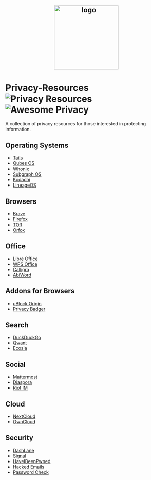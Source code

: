 <h2 align="center">
<img width="200" src="https://raw.githubusercontent.com/ramsal/Privacy-Resources/master/Privacy%20Resources.png" alt="logo">

# Privacy-Resources ![Privacy Resources](https://img.shields.io/badge/privacy-resources-green.svg) ![Awesome Privacy](https://img.shields.io/badge/awesome-privacy-red.svg)
A collection of privacy resources for those interested in protecting information. 
</h2>

## Operating Systems
- [Tails](https://tails.boum.org/index.es.html)
- [Qubes OS](https://www.qubes-os.org/)
- [Whonix](https://www.whonix.org/)
- [Subgraph OS](https://subgraph.com/)
- [Kodachi](https://sourceforge.net/projects/linuxkodachi/)
- [LineageOS](https://lineageos.org/)

## Browsers
- [Brave](https://brave.com/)
- [Firefox](https://www.mozilla.org/es-ES/firefox/)
- [TOR](https://www.torproject.org/download/)
- [Orfox](https://play.google.com/store/apps/details?id=info.guardianproject.orfox&hl=es)

## Office
- [Libre Office](https://duckduckgo.com/)
- [WPS Office](https://www.wps.com/)
- [Calligra](https://www.calligra.org/)
- [AbiWord](https://www.abisource.com/)

## Addons for Browsers
- [uBlock Origin](https://addons.mozilla.org/es/firefox/addon/ublock-origin/)
- [Privacy Badger](https://www.eff.org/es/node/99095)

## Search
- [DuckDuckGo](https://duckduckgo.com/)
- [Qwant](https://www.qwant.com/)
- [Ecosia](https://www.ecosia.org/)

## Social
- [Mattermost](https://mattermost.com/)
- [Diaspora](https://diasporafoundation.org/)
- [Riot IM](https://about.riot.im/)

## Cloud
- [NextCloud](https://nextcloud.com/)
- [OwnCloud](https://owncloud.org/)

## Security
- [DashLane](https://www.dashlane.com/)
- [Signal](https://www.signal.org/es/)
- [HaveIBeenPwned](https://haveibeenpwned.com/)
- [Hacked Emails](https://hacked-emails.com/)
- [Password Check](https://howsecureismypassword.net/)
